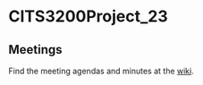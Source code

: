 # CITS3200Project_23

## Meetings
Find the meeting agendas and minutes at the [wiki](https://github.com/LightXEthan/CITS3200Project_23/wiki).